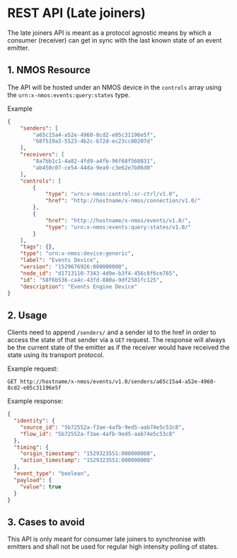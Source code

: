 # REST API (Late joiners)

The late joiners API is meant as a protocol agnostic means by which a consumer (receiver) can get in sync with the last known state of an event emitter.

## 1. NMOS Resource

The API will be hosted under an NMOS device in the `controls` array using the `urn:x-nmos:events:query:states` type.

Example

```json
{
    "senders": [
        "a65c15a4-a52e-4960-8cd2-e05c31196e5f",
        "68f519a3-5523-4b2c-b72d-ec23cc80207d"
    ],
    "receivers": [
        "8a7bb1c1-4a82-4fd9-a4fb-96f68f560831",
        "ab450c07-ce54-44da-9ea9-c3e62e7b06d0"
    ],
    "controls": [
        {
            "type": "urn:x-nmos:control:sr-ctrl/v1.0",
            "href": "http://hostname/x-nmos/connection/v1.0/"
        },
        {
            "href": "http://hostname/x-nmos/events/v1.0/",
            "type": "urn:x-nmos:events:query:states/v1.0/"
        }
    ],
    "tags": {},
    "type": "urn:x-nmos:device:generic",
    "label": "Events Device",
    "version": "1529676926:000000000",
    "node_id": "d1713110-7343-4d9e-b3f4-456c8f6ce765",
    "id": "58f6b536-ca4c-43fd-880a-9df2501fc125",
    "description": "Events Engine Device"
}
```

## 2. Usage

Clients need to append `/senders/` and a sender id to the href in order to access the state of that sender via a `GET` request.
The response will always be the current state of the emitter as if the receiver would have received the state using its transport protocol.

Example request:  

`GET http://hostname/x-nmos/events/v1.0/senders/a65c15a4-a52e-4960-8cd2-e05c31196e5f`

Example response:  

```json
{
  "identity": {
    "source_id": "5b72552a-f3ae-4afb-9ed5-aab74e5c53c8",
    "flow_id": "5b72552a-f3ae-4afb-9ed5-aab74e5c53c8"
  },
  "timing": {
    "origin_timestamp": "1529323551:000000000",
    "action_timestamp": "1529323551:000000000"
  },
  "event_type": "boolean",
  "payload": {
    "value": true
  }
}
```

## 3. Cases to avoid

This API is only meant for consumer late joiners to synchronise with emitters and shall not be used for regular high intensity polling of states.